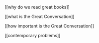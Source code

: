 [[why do we read great books]]

[[what is the Great Conversation]]

[[how important is the Great Conversation]]

[[contemporary problems]]

